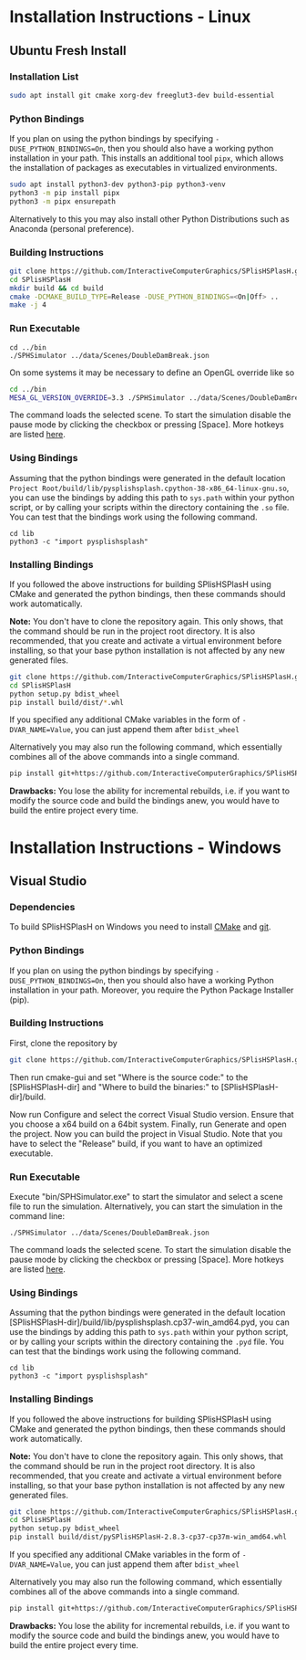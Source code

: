 # Installation Instructions - Linux

## Ubuntu Fresh Install

### Installation List

```bash
sudo apt install git cmake xorg-dev freeglut3-dev build-essential
```

### Python Bindings

If you plan on using the python bindings by specifying `-DUSE_PYTHON_BINDINGS=On`, then you should also have a working python installation in your path. This installs an additional tool `pipx`, which allows the installation of packages as executables in virtualized environments.

```bash
sudo apt install python3-dev python3-pip python3-venv
python3 -m pip install pipx
python3 -m pipx ensurepath
```

Alternatively to this you may also install other Python Distributions such as Anaconda (personal preference).

### Building Instructions

```bash
git clone https://github.com/InteractiveComputerGraphics/SPlisHSPlasH.git
cd SPlisHSPlasH
mkdir build && cd build
cmake -DCMAKE_BUILD_TYPE=Release -DUSE_PYTHON_BINDINGS=<On|Off> ..
make -j 4
```

### Run Executable

```
cd ../bin
./SPHSimulator ../data/Scenes/DoubleDamBreak.json
```

On some systems it may be necessary to define an OpenGL override like so

```bash
cd ../bin
MESA_GL_VERSION_OVERRIDE=3.3 ./SPHSimulator ../data/Scenes/DoubleDamBreak.json
```

The command loads the selected scene. To start the simulation disable the pause mode by clicking the checkbox or pressing [Space]. More hotkeys are listed [here](getting_started.md).

### Using Bindings

Assuming that the python bindings were generated in the default location `Project Root/build/lib/pysplishsplash.cpython-38-x86_64-linux-gnu.so`, you can use the bindings by adding this path to `sys.path` within your python script, or by calling your scripts within the directory containing the `.so` file. You can test that the bindings work using the following command.

```
cd lib
python3 -c "import pysplishsplash"
```

### Installing Bindings

If you followed the above instructions for building SPlisHSPlasH using CMake and generated the python bindings, then these commands should work automatically. 

**Note:** You don't have to clone the repository again. This only shows, that the command should be run in the project root directory. It is also recommended, that you create and activate a virtual environment before installing, so that your base python installation is not affected by any new generated files. 

```bash
git clone https://github.com/InteractiveComputerGraphics/SPlisHSPlasH.git
cd SPlisHSPlasH
python setup.py bdist_wheel
pip install build/dist/*.whl
```

If you specified any additional CMake variables in the form of `-DVAR_NAME=Value`, you can just append them after `bdist_wheel`

Alternatively you may also run the following command, which essentially combines all of the above commands into a single command. 

```bash
pip install git+https://github.com/InteractiveComputerGraphics/SPlisHSPlasH.git
```

**Drawbacks:** You lose the ability for incremental rebuilds, i.e. if you want to modify the source code and build the bindings anew, you would have to build the entire project every time.

# Installation Instructions - Windows

## Visual Studio 

### Dependencies

To build SPlisHSPlasH on Windows you need to install [CMake](https://cmake.org) and [git](https://git-scm.com/).

### Python Bindings

If you plan on using the python bindings by specifying `-DUSE_PYTHON_BINDINGS=On`, then you should also have a working Python installation in your path. Moreover, you require the Python Package Installer (pip).

### Building Instructions

First, clone the repository by

```bash
git clone https://github.com/InteractiveComputerGraphics/SPlisHSPlasH.git
```

Then run cmake-gui and set "Where is the source code:" to the [SPlisHSPlasH-dir] and "Where to build the binaries:" to [SPlisHSPlasH-dir]/build.

Now run Configure and select the correct Visual Studio version. Ensure that you choose a x64 build on a 64bit system. Finally, run Generate and open the project. Now you can build the project in Visual Studio. Note that you have to select the "Release" build, if you want to have an optimized executable.


### Run Executable

Execute "bin/SPHSimulator.exe" to start the simulator and select a scene file to run the simulation. Alternatively, you can start the simulation in the command line:

```
./SPHSimulator ../data/Scenes/DoubleDamBreak.json
```

The command loads the selected scene. To start the simulation disable the pause mode by clicking the checkbox or pressing [Space]. More hotkeys are listed [here](getting_started.md).

### Using Bindings

Assuming that the python bindings were generated in the default location [SPlisHSPlasH-dir]/build/lib/pysplishsplash.cp37-win_amd64.pyd, you can use the bindings by adding this path to `sys.path` within your python script, or by calling your scripts within the directory containing the `.pyd` file. You can test that the bindings work using the following command.

```
cd lib
python3 -c "import pysplishsplash"
```

### Installing Bindings

If you followed the above instructions for building SPlisHSPlasH using CMake and generated the python bindings, then these commands should work automatically. 

**Note:** You don't have to clone the repository again. This only shows, that the command should be run in the project root directory. It is also recommended, that you create and activate a virtual environment before installing, so that your base python installation is not affected by any new generated files. 

```bash
git clone https://github.com/InteractiveComputerGraphics/SPlisHSPlasH.git
cd SPlisHSPlasH
python setup.py bdist_wheel
pip install build/dist/pySPlisHSPlasH-2.8.3-cp37-cp37m-win_amd64.whl
```

If you specified any additional CMake variables in the form of `-DVAR_NAME=Value`, you can just append them after `bdist_wheel`

Alternatively you may also run the following command, which essentially combines all of the above commands into a single command. 

```bash
pip install git+https://github.com/InteractiveComputerGraphics/SPlisHSPlasH.git
```

**Drawbacks:** You lose the ability for incremental rebuilds, i.e. if you want to modify the source code and build the bindings anew, you would have to build the entire project every time.
